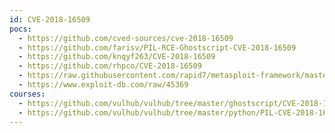 ```yaml
---
id: CVE-2018-16509
pocs:
  - https://github.com/cved-sources/cve-2018-16509
  - https://github.com/farisv/PIL-RCE-Ghostscript-CVE-2018-16509
  - https://github.com/knqyf263/CVE-2018-16509
  - https://github.com/rhpco/CVE-2018-16509
  - https://raw.githubusercontent.com/rapid7/metasploit-framework/master/modules/exploits/multi/fileformat/ghostscript_failed_restore.rb
  - https://www.exploit-db.com/raw/45369
courses:
  - https://github.com/vulhub/vulhub/tree/master/ghostscript/CVE-2018-16509
  - https://github.com/vulhub/vulhub/tree/master/python/PIL-CVE-2018-16509
---
```

